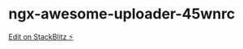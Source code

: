 # ngx-awesome-uploader-45wnrc

[Edit on StackBlitz ⚡️](https://stackblitz.com/edit/ngx-awesome-uploader-45wnrc)